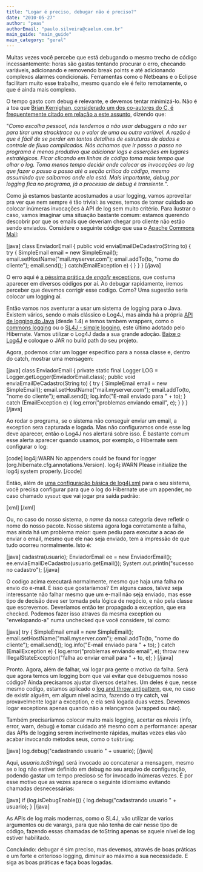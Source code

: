 ```yaml
---
title: "Logar é preciso, debugar não é preciso?"
date: "2010-05-27"
author: "peas"
authorEmail: "paulo.silveira@caelum.com.br"
main_guide: "main_guide"
main_category: "geral"
---
```


Muitas vezes você percebe que está debugando o mesmo trecho de código incessantemente: horas são gastas tentando procurar o erro, checando variáveis, adicionando e removendo break points e até adicionando complexos alarmes condicionais. Ferramentas como o Netbeans e o Eclipse facilitam muito esse trabalho, mesmo quando ele é feito remotamente, o que é ainda mais complexo.

O tempo gasto com debug é relevante, e devemos tentar minimizá-lo. Não é a toa que [Brian Kernighan, considerado um dos co-autores do C, é frequentemente citado em relação a este assunto](http://logging.apache.org/log4j/1.2/manual.html), dizendo que:

"_Como escolha pessoal, nós tendemos a não usar debuggers a não ser para tirar uma stracktrace ou o valor de uma ou outra variável. A razão é que é fácil de se perder em tantos detalhes de estruturas de dados e controle de fluxo complicados. Nós achamos que ir passo a passo no programa é menos produtivo que adicionar logs e asserções em lugares estratégicos. Ficar clicando em linhas de código toma mais tempo que olhar o log. Toma menos tempo decidir onde colocar as invocações ao log que fazer o passo a passo até a seção crítica do código, mesmo assumindo que saibamos onde ela está. Mais importante, debug por logging fica no programa, já o processo de debug é transiente._".

Como já estamos bastante acostumados a usar logging, vamos aproveitar pra ver que nem sempre é tão trivial: às vezes, temos de tomar cuidado ao colocar inúmeras invocações à API de log sem muito critério. Para ilustrar o caso, vamos imaginar uma situação bastante comum: estamos querendo descobrir por que os emails que deveriam chegar pro cliente não estão sendo enviados. Considere o seguinte código que usa o [Apache Commons Mail](http://commons.apache.org/email/):

\[java\] class EnviadorEmail { public void enviaEmailDeCadastro(String to) { try { SimpleEmail email = new SimpleEmail(); email.setHostName("mail.myserver.com"); email.addTo(to, "nome do cliente"); email.send(); } catch(EmailException e) { } } } \[/java\]

O erro aqui é [a péssima prática de _engolir_ exceptions](https://blog.caelum.com.br/lidando-com-exceptions/), que costuma aparecer em diversos códigos por aí. Ao debugar rapidamente, iremos perceber que devemos corrigir esse codigo. Como? Uma sugestão seria colocar um logging aí.

Então vamos nos aventurar a usar um sistema de logging para o Java. Existem vários, sendo o mais clássico o Log4J, mas ainda há a própria [API de logging do Java](http://java.sun.com/j2se/1.4.2/docs/guide/util/logging/overview.html) (desde 1.4) e temos tambem wrappers, como o [commons logging](http://commons.apache.org/logging/) ou o [SL4J - simple logging](http://www.slf4j.org/), este último adotado pelo Hibernate. Vamos utilizar o Log4J dada a sua grande adoção. [Baixe o Log4J](http://logging.apache.org/log4j/1.2/download.html) e coloque o JAR no build path do seu projeto.

Agora, podemos criar um logger especifico para a nossa classe e, dentro do catch, mostrar uma mensagem:

\[java\] class EnviadorEmail { private static final Logger LOG = Logger.getLogger(EnviadorEmail.class); public void enviaEmailDeCadastro(String to) { try { SimpleEmail email = new SimpleEmail(); email.setHostName("mail.myserver.com"); email.addTo(to, "nome do cliente"); email.send(); log.info("E-mail enviado para " + to); } catch (EmailException e) { log.error("problemas enviando email", e); } } } \[/java\]

Ao rodar o programa, se o sistema não conseguir enviar um email, a exception sera capturada e logada. Mas não configuramos onde esse log deve aparecer, então o Log4J nos alertará sobre isso. É bastante comum esse alerta aparecer quando usamos, por exemplo, o Hibernate sem configurar o log:

\[code\] log4j:WARN No appenders could be found for logger (org.hibernate.cfg.annotations.Version). log4j:WARN Please initialize the log4j system properly. \[/code\]

Então, além de [uma configuração básica de log4j.xml](http://gist.github.com/409316) para o seu sistema, você precisa configurar para que o log do Hibernate use um appender, no caso chamado `sysout` que vai jogar pra saída padrão:

\[xml\] <category name="org.hibernate"> <priority value="info" /> <appender-ref ref="sysout" /> </category> \[/xml\]

Ou, no caso do nosso sistema, o _name_ da nossa categoria deve refletir o nome do nosso pacote. Nosso sistema agora loga corretamente a falha, mas ainda há um problema maior: quem pediu para executar a acao de enviar o email, mesmo que ele nao seja enviado, tem a impressão de que tudo ocorreu normalmente. Isto é:

\[java\] cadastra(usuario); EnviadorEmail ee = new EnviadorEmail(); ee.enviaEmailDeCadastro(usuario.getEmail()); System.out.println("sucesso no cadastro"); \[/java\]

O codigo acima executará normalmente, mesmo que haja uma falha no envio do e-mail. É isso que gostaríamos? Em alguns casos, talvez seja interessante não falhar mesmo que um e-mail não seja enviado, mas esse tipo de decisão deve ser tomada pela lógica de negócio, e não pela classe que escrevemos. Deveríamos então ter propagado a exception, que era checked. Podemos fazer isso atraves da mesma exception ou "envelopando-a" numa unchecked que você considere, tal como:

\[java\] try { SimpleEmail email = new SimpleEmail(); email.setHostName("mail.myserver.com"); email.addTo(to, "nome do cliente"); email.send(); log.info("E-mail enviado para " + to); } catch (EmailException e) { log.error("problemas enviando email", e); throw new IllegalStateException("falha ao enviar email para " + to, e); } \[/java\]

Pronto. Agora, além de falhar, vai logar pra gente o motivo da falha. Será que agora temos um logging bom que vai evitar que debuguemos nosso código? Ainda precisamos ajustar diversos detalhes. Um deles é que, nesse mesmo codigo, estamos aplicado o [log and throw antipattern](http://today.java.net/article/2006/04/04/exception-handling-antipatterns), que, no caso de existir alguém, em algum nivel acima, fazendo o try catch, vai provavelmente logar a exception, e ela será logada duas vezes. Devemos logar exceptions apenas quando não a relançamos (wrapped ou não).

Também precisaríamos colocar muito mais logging, acertar os níveis (info, error, warn, debug) e tomar cuidado até mesmo com a performance: apesar das APIs de logging serem incrivelmente rápidas, muitas vezes elas vão acabar invocando métodos seus, como o `toString`:

\[java\] log.debug("cadastrando usuario " + usuario); \[/java\]

Aqui, _usuario.toString()_ será invocado ao concatenar a mensagem, mesmo se o log não estiver definido em debug no seu arquivo de configuração, podendo gastar um tempo precioso se for invocado inúmeras vezes. É por esse motivo que as vezes aparece o seguinte idiomismo evitando chamadas desnecessárias:

\[java\] if (log.isDebugEnable()) { log.debug("cadastrando usuario " + usuario); } \[/java\]

As APIs de log mais modernas, como o SL4J, vão utilizar de varios argumentos ou de varargs, para que não tenha de cair nesse tipo de código, fazendo essas chamadas de toString apenas se aquele nível de log estiver habilitado.

Concluindo: debugar é sim preciso, mas devemos, através de boas práticas e um forte e criterioso logging, diminuir ao máximo a sua necessidade. E siga as boas práticas e faça boas logadas.
